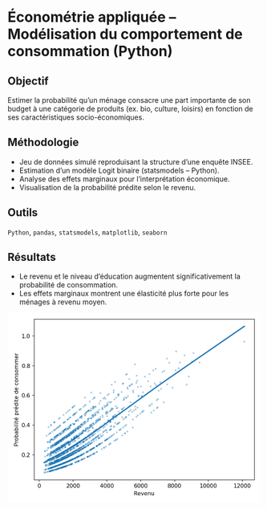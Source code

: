 # Économétrie appliquée – Modélisation du comportement de consommation (Python)

## Objectif
Estimer la probabilité qu’un ménage consacre une part importante de son budget à une catégorie de produits (ex. bio, culture, loisirs) en fonction de ses caractéristiques socio-économiques.

## Méthodologie
- Jeu de données simulé reproduisant la structure d’une enquête INSEE.  
- Estimation d’un modèle Logit binaire (statsmodels – Python).  
- Analyse des effets marginaux pour l’interprétation économique.  
- Visualisation de la probabilité prédite selon le revenu.

## Outils
`Python`, `pandas`, `statsmodels`, `matplotlib`, `seaborn`

## Résultats
- Le revenu et le niveau d’éducation augmentent significativement la probabilité de consommation.  
- Les effets marginaux montrent une élasticité plus forte pour les ménages à revenu moyen.

![Graphique](logit_pred_vs_income.png)